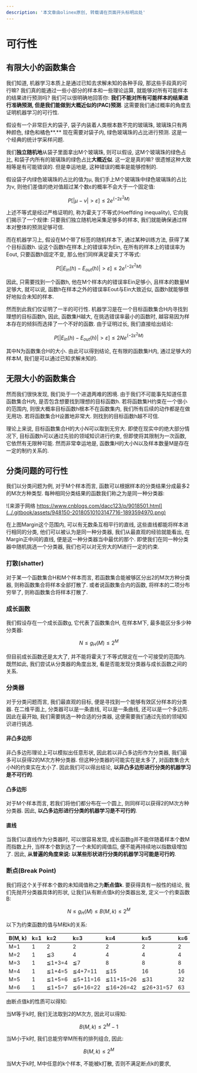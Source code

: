 ```yaml
---
description: '本文章由olinex原创, 转载请在页面开头标明出处'
---
```


# 可行性

## 有限大小的函数集合

我们知道, 机器学习本质上是通过已知去求解未知的各种手段, 那这些手段真的可行嘛? 我们真的能通过一些小部分的样本和一些理论运算, 就能够对所有可能样本的结果进行预测吗? 我们可以很明确地回答你: **我们不能对所有可能样本的结果进行准确预测, 但是我们能做到大概近似的\(PAC\)预测**. 这需要我们通过概率的角度去证明机器学习的可行性.

假设有一个非常巨大的袋子, 袋子内装着人类根本数不完的玻璃珠, 玻璃珠只有两种颜色, 绿色和橘色**.** 现在需要对袋子内, 绿色玻璃珠的占比进行预测. 这是一个经典的统计学采样问题. 

我们**独立随机地**从袋子里面拿出M个玻璃珠, 则可以假设, 这M个玻璃珠的绿色占比, 和袋子内所有的玻璃珠的绿色占比**大概近似**.  这一定是真的嘛? 很遗憾这种大致相等是有可能错误的. 但是幸运地是, 这种错误的概率是能够控制的.

假设袋子内绿色玻璃珠的占比的值为μ, 我们手上M个玻璃珠中绿色玻璃珠的占比为ν, 则他们差值的绝对值超过某个数ε的概率不会大于一个固定值:

$$
P[|\mu - \nu| \gt \varepsilon] \le 2e^{(-2 \varepsilon^2 M)}
$$

上述不等式是经过严格证明的, 称为霍夫丁不等式\(Hoeffding inequality\), 它向我们揭示了一个规律: 只要我们独立随机地采集足够多的样本, 我们就能确保通过样本对整体的预测足够可信.

而在机器学习上, 假设在M个带了标签的随机样本下, 通过某种训练方法, 获得了某个目标函数h. 设这个函数h在样本上的错误率为Ein, 在所有的样本上的错误率为Eout, 只要函数h固定不变, 那么他们同样满足霍夫丁不等式:

$$
P[|E_{in}(h) - E_{out}(h)| \gt \varepsilon] \le 2e^{(-2 \varepsilon^2 M)}
$$

因此, 只需要找到一个函数h, 他在M个样本内的错误率Ein足够小, 且样本的数量M足够大, 就可以说, 函数h在样本之外的错误率Eout与Ein大致近似, 函数h就能够很好地拟合未知的样本.

然而到此我们仅证明了一半的可行性. 机器学习是在一个目标函数集合H内寻找到理想的目标函数h, 因此, 函数集H越大, 在挑选错误率最小的函数时, 越容易因为样本存在的倾斜而选择了一个不好的函数. 由于证明过长, 我们直接给出结论:

$$
P[|E_{in}(h) - E_{out}(h)| \gt \varepsilon] \le 2Ne^{(-2 \varepsilon^2 M)}
$$

其中N为函数集合H的大小. 由此可以得到结论, 在有限的函数集H内, 通过足够大的样本M, 我们是可以通过已知求解未知的.

## 无限大小的函数集合

然而我们很快发现, 我们处于一个进退两难的困境. 由于我们不可能事先知道任意函数集合H内, 是否包含想要找到理想的目标函数h. 若将函数集H约束在一个很小的范围内, 则很大概率目标函数h根本不在函数集内, 我们所有后续的动作都是在做无用功. 若将函数集合H设置地非常大. 则找到的目标函数h越不可信.

理论上来说, 目标函数集合H的大小N可以取到无穷大. 即使在现实中的绝大部分情况下, 目标函数h可以通过先验的领域知识进行约束, 但即使将其限制为一次函数, 它依然有无限种可能. 然而非常幸运地是, 函数集H的大小N以及样本数量M是存在一定的制约关系的. 

## 分类问题的可行性

我们以分类问题为例, 对于M个样本而言, 函数可以根据样本的分类结果分成最多2的M次方种类型. 每种相同分类结果的函数我们称之为是同一种分类器:

![&#x6765;&#x6E90;&#x4E8E;&#x7F51;&#x7EDC; https://www.cnblogs.com/dacc123/p/9018501.html](../.gitbook/assets/948150-20180510103147716-1893594970.png)

在上图Margin这个范围内, 可以有无数条互相平行的直线, 这些直线都能将样本进行相同的分类, 他们可以被认为是同一种分类器, 我们从最直观的经验就能看出, 在Margin正中间的直线, 便是这一种分类器当中最优的那个. 即使我们在同一种分类器中随机挑选一个分类器, 我们也可以对无穷大的M进行一定的约束. 

### 打散\(shatter\)

对于某一个函数集合H和M个样本而言, 若函数集合能被够区分出2的M次方种分类器, 则称函数集合将样本全部打散了. 或者说函数集合内的函数, 将样本的二项分布穷举了, 则称函数集合将样本打散了.

### 成长函数

我们假设存在一个成长函数g, 它代表了函数集合H, 在样本M下, 最多能区分多少种分类器:

$$
N
 \le g_H(M) \le 2^M
$$

但目前成长函数还是太大了, 并不能将霍夫丁不等式限定在一个可接受的范围内. 既然如此, 我们尝试从分类器的角度出发, 看是否能发现分类器与成长函数之间的关系.

### 分类器

对于分类问题而言, 我们最直观的目标, 便是寻找到一个能够有效区分样本的分类器. 在二维平面上, 分类器可以是一条直线, 可以是一条曲线, 还可以是一个多边形. 因此在最开始, 我们需要挑选一种合适的分类器, 这便需要我们通过先验的领域知识进行挑选. 

#### **非凸多边形**

非凸多边形理论上可以模拟出任意形状, 因此若以非凸多边形作为分类器, 我们最多可以获得2的M次方种分类器. 但这种分类器的可能实在是太多了, 对函数集合大小N的约束实在太小了. 因此我们可以得出结论, **以非凸多边形进行分类的机器学习是不可行的**.

#### **凸多边形**

对于M个样本而言, 若我们将他们都分布在一个圆上, 则同样可以获得2的M次方种分类器. 因此, **以凸多边形进行分类的机器学习是不可行的**.

#### **直线**

当我们以直线作为分类器时, 可以很容易发现, 成长函数g并不能伴随着样本个数M而指数上升, 当样本个数到达了一个未知的阈值后, 便不能再持续地以指数级增加了. 因此, **从普遍的角度来说: 以某些形状进行分类的机器学习可能是可行的**.

### 断点\(Break Point\)

我们将这个关于样本个数的未知阈值称之为**断点值k**. 要获得具有一般性的结论, 我们先抛开分类器具体的形状, 让我们从有断点值k的分类器出发, 定义一个约束函数B:

$$
N
 \le g_H(M) \le B(M, k) \le 2^M
$$

以下为约束函数的值与M和k的关系:

| B\(M, k\) | k=1 | k=2 | k=3 | k=4 | k=5 | k=6 |
| :--- | :--- | :--- | :--- | :--- | :--- | :--- |
| M=1 | 1 | 2 | 2 | 2 | 2 | 2 |
| M=2 | 1 | ≦3 | 4 | 4 | 4 | 4 |
| M=3 | 1 | ≦1+3=4 | ≦7 | 8 | 8 | 8 |
| M=4 | 1 | ≦1+4=5 | ≦4+7=11 | ≦15 | 16 | 16 |
| M=5 | 1 | ≦1+5=6 | ≦5+11=16 | ≦11+15=26 | ≦31 | 32 |
| M=6 | 1 | ≦1+5=7 | ≦6+16=22 | ≦16+26=42 | ≦26+31=57 | 63 |

由断点值k的性质可以得知: 

当M等于k时, 我们无法取到2的M次方, 因此可以得知:

$$
B(M,k) \le 2^M - 1
$$

当M小于k时, 我们总能穷举M所有的排列组合, 因此:

$$
B(M,k) \le 2^M
$$

当M大于k时, M中任意的k个样本, 不能被k打散, 否则不满足断点k的要求, 

